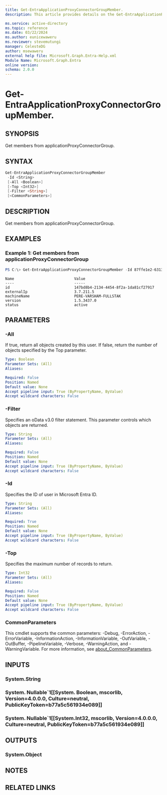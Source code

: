 ```yaml
---
title: Get-EntraApplicationProxyConnectorGroupMember.
description: This article provides details on the Get-EntraApplicationProxyConnectorGroupMember. Command.

ms.service: active-directory
ms.topic: reference
ms.date: 03/22/2024
ms.author: eunicewaweru
ms.reviewer: stevemutungi
manager: CelesteDG
author: msewaweru
external help file: Microsoft.Graph.Entra-Help.xml
Module Name: Microsoft.Graph.Entra
online version:
schema: 2.0.0
---
```


# Get-EntraApplicationProxyConnectorGroupMember.

## SYNOPSIS
Get members from applicationProxyConnectorGroup.

## SYNTAX

```powershell
Get-EntraApplicationProxyConnectorGroupMember
 -Id <String> 
 [-All <Boolean>] 
 [-Top <Int32>] 
 [-Filter <String>]
 [<CommonParameters>]
```

## DESCRIPTION
Get members from applicationProxyConnectorGroup.

## EXAMPLES

### Example 1: Get members from applicationProxyConnectorGroup 
```powershell
PS C:\> Get-EntraApplicationProxyConnectorGroupMember -Id 87ffe1e2-6313-4a22-93eb-da1eb8a2bf8d
```
```output
Name                           Value
----                           -----
id                             147bd8b4-2134-4454-8f2a-1da81cf27917
externalIp                     3.7.211.5
machineName                    PERE-VARSHAM-FULLSTAK
version                        1.5.3437.0
status                         active
```

## PARAMETERS

### -All
If true, return all objects created by this user. If false, return the number of objects specified by the Top parameter.

```yaml
Type: Boolean
Parameter Sets: (All)
Aliases:

Required: False
Position: Named
Default value: None
Accept pipeline input: True (ByPropertyName, ByValue)
Accept wildcard characters: False
```

### -Filter
Specifies an oData v3.0 filter statement. This parameter controls which objects are returned.

```yaml
Type: String
Parameter Sets: (All)
Aliases:

Required: False
Position: Named
Default value: None
Accept pipeline input: True (ByPropertyName, ByValue)
Accept wildcard characters: False
```

### -Id
Specifies the ID of user in Microsoft Entra ID.
```yaml
Type: String
Parameter Sets: (All)
Aliases:

Required: True
Position: Named
Default value: None
Accept pipeline input: True (ByPropertyName, ByValue)
Accept wildcard characters: False
```

### -Top
Specifies the maximum number of records to return.

```yaml
Type: Int32
Parameter Sets: (All)
Aliases:

Required: False
Position: Named
Default value: None
Accept pipeline input: True (ByPropertyName, ByValue)
Accept wildcard characters: False
```

### CommonParameters
This cmdlet supports the common parameters: -Debug, -ErrorAction, -ErrorVariable, -InformationAction, -InformationVariable, -OutVariable, -OutBuffer, -PipelineVariable, -Verbose, -WarningAction, and -WarningVariable. For more information, see [about_CommonParameters](https://go.microsoft.com/fwlink/?LinkID=113216).

## INPUTS

### System.String

### System. Nullable`1[[System. Boolean, mscorlib, Version=4.0.0.0, Culture=neutral, PublicKeyToken=b77a5c561934e089]]

### System. Nullable`1[[System.Int32, mscorlib, Version=4.0.0.0, Culture=neutral, PublicKeyToken=b77a5c561934e089]]

## OUTPUTS

### System.Object
## NOTES

## RELATED LINKS
